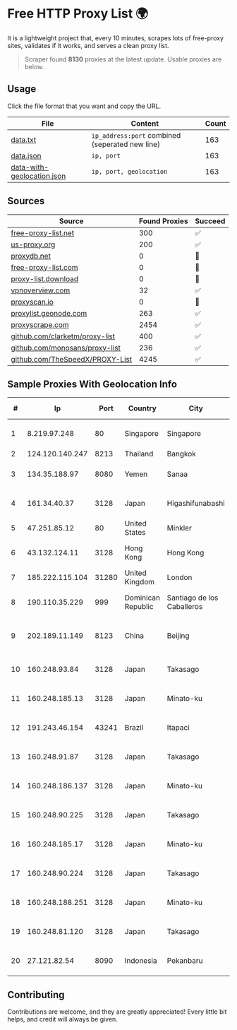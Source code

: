 
# Free HTTP Proxy List 🌍

It is a lightweight project that, every 10 minutes, scrapes lots of free-proxy sites, validates if it works, and serves a clean proxy list.


> Scraper found **8130** proxies at the latest update. Usable proxies are below.

## Usage

Click the file format that you want and copy the URL.


|File|Content|Count|
|----|-------|-----|
|[data.txt](https://raw.githubusercontent.com/themiralay/Proxy-List-World/master/data.txt)|`ip_address:port` combined (seperated new line)|163|
|[data.json](https://raw.githubusercontent.com/themiralay/Proxy-List-World/master/data.json)|`ip, port`|163|
|[data-with-geolocation.json](https://raw.githubusercontent.com/themiralay/Proxy-List-World/master/data-with-geolocation.json)|`ip, port, geolocation`|163|

## Sources

|Source|Found Proxies|Succeed|
|------|-------------|-------|
|[free-proxy-list.net](https://free-proxy-list.net)|300|✅|
|[us-proxy.org](https://www.us-proxy.org)|200|✅|
|[proxydb.net](http://proxydb.net)|0|🚫|
|[free-proxy-list.com](https://free-proxy-list.com/?page=&port=&type%5B%5D=http&type%5B%5D=https&up_time=0&search=Search)|0|🚫|
|[proxy-list.download](https://www.proxy-list.download/HTTP)|0|🚫|
|[vpnoverview.com](https://vpnoverview.com/privacy/anonymous-browsing/free-proxy-servers)|32|✅|
|[proxyscan.io](https://www.proxyscan.io)|0|🚫|
|[proxylist.geonode.com](https://proxylist.geonode.com/api/proxy-list?limit=300&page=1&sort_by=lastChecked&sort_type=desc&protocols=http,https)|263|✅|
|[proxyscrape.com](https://api.proxyscrape.com/v2/?request=displayproxies&protocol=http&timeout=10000&country=all&ssl=all&anonymity=all)|2454|✅|
|[github.com/clarketm/proxy-list](https://raw.githubusercontent.com/clarketm/proxy-list/master/proxy-list-raw.txt)|400|✅|
|[github.com/monosans/proxy-list](https://raw.githubusercontent.com/monosans/proxy-list/main/proxies/http.txt)|236|✅|
|[github.com/TheSpeedX/PROXY-List](https://raw.githubusercontent.com/TheSpeedX/PROXY-List/master/http.txt)|4245|✅|


## Sample Proxies With Geolocation Info

|#|Ip|Port|Country|City|Internet Service Provider|
|-|--|----|-------|----|-------------------------|
|1|8.219.97.248|80|Singapore|Singapore|Alibaba (US) Technology Co., Ltd.|
|2|124.120.140.247|8213|Thailand|Bangkok|TRUEBB|
|3|134.35.188.97|8080|Yemen|Sanaa|Public Telecommunication Corporation|
|4|161.34.40.37|3128|Japan|Higashifunabashi|NTT PC Communications, Inc.|
|5|47.251.85.12|80|United States|Minkler|Alibaba Cloud LLC|
|6|43.132.124.11|3128|Hong Kong|Hong Kong|Shenzhen Tencent Computer Systems Company Limited|
|7|185.222.115.104|31280|United Kingdom|London|Netwise Hosting Ltd|
|8|190.110.35.229|999|Dominican Republic|Santiago de los Caballeros|WIRELESS MULTI SERVICE VARGAS CABRERA, S. R. L|
|9|202.189.11.149|8123|China|Beijing|Shandong eshinton Network Technology Co., Ltd.|
|10|160.248.93.84|3128|Japan|Takasago|NTT PC Communications, Inc.|
|11|160.248.185.13|3128|Japan|Minato-ku|NTT PC Communications, Inc.|
|12|191.243.46.154|43241|Brazil|Itapaci|Microturbo Telecomunicacoes Ltda-me|
|13|160.248.91.87|3128|Japan|Takasago|NTT PC Communications, Inc.|
|14|160.248.186.137|3128|Japan|Minato-ku|NTT PC Communications, Inc.|
|15|160.248.90.225|3128|Japan|Takasago|NTT PC Communications, Inc.|
|16|160.248.185.17|3128|Japan|Minato-ku|NTT PC Communications, Inc.|
|17|160.248.90.224|3128|Japan|Takasago|NTT PC Communications, Inc.|
|18|160.248.188.251|3128|Japan|Minato-ku|NTT PC Communications, Inc.|
|19|160.248.81.120|3128|Japan|Takasago|NTT PC Communications, Inc.|
|20|27.121.82.54|8090|Indonesia|Pekanbaru|dashnet - PT Sumidhaz Permata Bunda|



## Contributing

Contributions are welcome, and they are greatly appreciated! Every
little bit helps, and credit will always be given.

